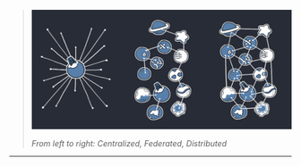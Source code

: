 
[pic-cfd-docs]: https://docs.joinmastodon.org/assets/network-models.jpg
[pic-cfd]: ./.assets/network-models.jpg

> ![From left to right: Centralized, Federated, Distributed][pic-cfd]
> 
> *From left to right: Centralized, Federated, Distributed*
> 

-----

[site]: https://joinmastodon.org
[site-zh]: https://joinmastodon.org/zh

[docs]: https://docs.joinmastodon.org

[repo]: https://github.com/mastodon/mastodon.git
